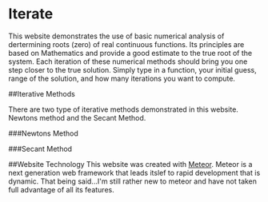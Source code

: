 Iterate
=======

This website demonstrates the use of basic numerical analysis of dertermining roots (zero) of real continuous functions. Its 
principles are based on Mathematics and provide a good estimate to the true root of the system.  Each iteration of these numerical methods should bring you one step closer to the true solution. Simply type in a function, your initial guess, range of the solution, and how many iterations you want to compute.

##Iterative Methods

There are two type of iterative methods demonstrated in this website. Newtons method and the Secant Method.  

###Newtons Method



###Secant Method


##Website Technology
This website was created with [Meteor](https://meteor.com).  Meteor is a next generation web framework that leads itslef to rapid development that is dynamic.
That being said...I'm still rather new to meteor and have not taken full advantage of all its features.

